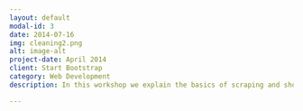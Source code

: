 ```yaml
---
layout: default
modal-id: 3
date: 2014-07-16
img: cleaning2.png
alt: image-alt
project-date: April 2014
client: Start Bootstrap
category: Web Development
description: In this workshop we explain the basics of scraping and show you meaningful ways and tools to obtain data from the web.

---
```

